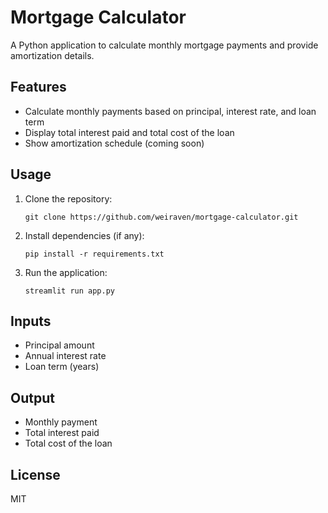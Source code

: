 # Mortgage Calculator

A Python application to calculate monthly mortgage payments and provide amortization details.

## Features

- Calculate monthly payments based on principal, interest rate, and loan term
- Display total interest paid and total cost of the loan
- Show amortization schedule (coming soon)

## Usage

1. Clone the repository:
   ```
   git clone https://github.com/weiraven/mortgage-calculator.git
   ```
2. Install dependencies (if any):
   ```
   pip install -r requirements.txt
   ```
3. Run the application:
   ```
   streamlit run app.py
   ```

## Inputs

- Principal amount
- Annual interest rate
- Loan term (years)

## Output

- Monthly payment
- Total interest paid
- Total cost of the loan

## License

MIT
